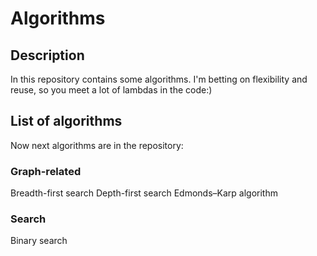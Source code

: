 # Algorithms

## Description
In this repository contains some algorithms.
I'm betting on flexibility and reuse, so you meet a lot of lambdas in the code:)

## List of algorithms
Now next algorithms are in the repository:
### Graph-related
 Breadth-first search
 Depth-first search
 Edmonds–Karp algorithm
### Search
 Binary search
